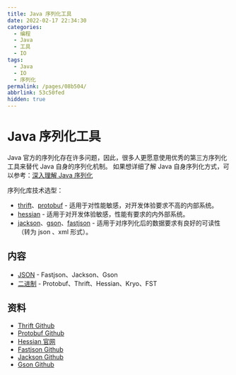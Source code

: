 ```yaml
---
title: Java 序列化工具
date: 2022-02-17 22:34:30
categories: 
  - 编程
  - Java
  - 工具
  - IO
tags: 
  - Java
  - IO
  - 序列化
permalink: /pages/08b504/
abbrlink: 53c50fed
hidden: true
---
```


# Java 序列化工具

Java 官方的序列化存在许多问题，因此，很多人更愿意使用优秀的第三方序列化工具来替代 Java 自身的序列化机制。 如果想详细了解 Java 自身序列化方式，可以参考：[深入理解 Java 序列化](https://github.com/dunwu/javacore/blob/master/docs/io/java-serialization.md)

序列化库技术选型：

- [thrift](https://github.com/apache/thrift)、[protobuf](https://github.com/protocolbuffers/protobuf) - 适用于对性能敏感，对开发体验要求不高的内部系统。
- [hessian](http://hessian.caucho.com/doc/hessian-overview.xtp) - 适用于对开发体验敏感，性能有要求的内外部系统。
- [jackson](https://github.com/FasterXML/jackson)、[gson](https://github.com/google/gson)、[fastjson](https://github.com/alibaba/fastjson) - 适用于对序列化后的数据要求有良好的可读性（转为 json 、xml 形式）。

## 内容

- [JSON](01.JSON序列化.md) - Fastjson、Jackson、Gson
- [二进制](02.二进制序列化.md) - Protobuf、Thrift、Hessian、Kryo、FST

## 资料

- [Thrift Github](https://github.com/apache/thrift)
- [Protobuf Github](https://github.com/protocolbuffers/protobuf)
- [Hessian 官网](http://hessian.caucho.com/doc/hessian-overview.xtp)
- [Fastjson Github](https://github.com/alibaba/fastjson)
- [Jackson Github](https://github.com/FasterXML/jackson)
- [Gson Github](https://github.com/google/gson)
